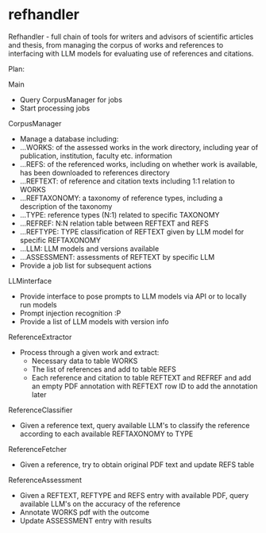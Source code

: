 # refhandler

Refhandler - full chain of tools for writers and advisors of scientific articles and thesis, from managing the corpus of works and references to interfacing with LLM models for evaluating use of references and citations.


Plan:


Main
  - Query CorpusManager for jobs
  - Start processing jobs 
   
CorpusManager
  - Manage a database including:
  - ...WORKS: of the assessed works in the work directory, including year of publication, institution, faculty etc. information 
  - ...REFS: of the referenced works, including on whether work is available, has been downloaded to references directory
  - ...REFTEXT: of reference and citation texts including 1:1 relation to WORKS
  - ...REFTAXONOMY: a taxonomy of reference types, including a description of the taxonomy
  - ...TYPE: reference types (N:1) related to specific TAXONOMY
  - ...REFREF: N:N relation table between REFTEXT and REFS
  - ...REFTYPE: TYPE classification of REFTEXT given by LLM model for specific REFTAXONOMY
  - ...LLM: LLM models and versions available 
  - ...ASSESSMENT: assessments of REFTEXT by specific LLM
  - Provide a job list for subsequent actions

LLMinterface
  - Provide interface to pose prompts to LLM models via API or to locally run models
  - Prompt injection recognition :P
  - Provide a list of LLM models with version info

ReferenceExtractor
  - Process through a given work and extract:
    - Necessary data to table WORKS    
    - The list of references and add to table REFS
    - Each reference and citation to table REFTEXT and REFREF and add an empty PDF annotation with REFTEXT row ID to add the annotation later
   
ReferenceClassifier
  - Given a reference text, query available LLM's to classify the reference according to each available REFTAXONOMY to TYPE

ReferenceFetcher
  - Given a reference, try to obtain original PDF text and update REFS table

ReferenceAssessment
  - Given a REFTEXT, REFTYPE and REFS entry with available PDF, query available LLM's on the accuracy of the reference
  - Annotate WORKS pdf with the outcome
  - Update ASSESSMENT entry with results




